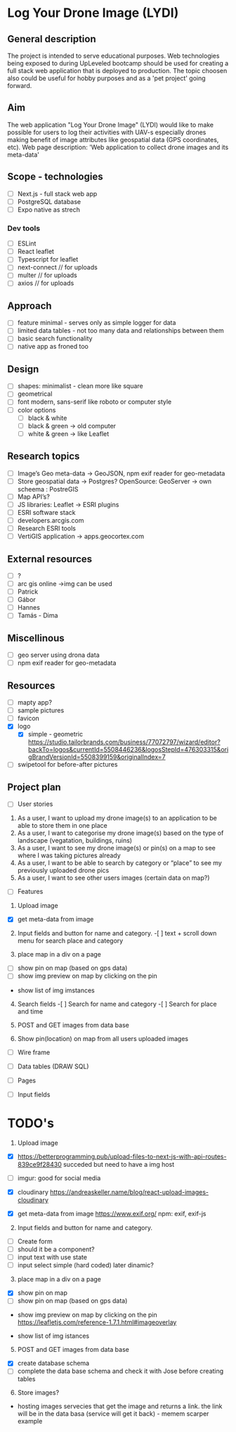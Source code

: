 # Log Your Drone Image (LYDI)

## General description

The project is intended to serve educational purposes. Web technologies being exposed to during UpLeveled bootcamp should be used for creating a full stack web application that is deployed to production. The topic choosen also could be useful for hobby purposes and as a 'pet project' going forward.

## Aim

The web application "Log Your Drone Image" (LYDI) would like to make possible for users to log their activities with UAV-s especially drones making benefit of image attributes like geospatial data (GPS coordinates, etc).
Web page description: 'Web application to collect drone images and its meta-data'

## Scope - technologies

- [ ] Next.js - full stack web app
- [ ] PostgreSQL database
- [ ] Expo native as strech

### Dev tools

- [ ] ESLint
- [ ] React leaflet
- [ ] Typescript for leaflet
- [ ] next-connect // for uploads
- [ ] multer // for uploads
- [ ] axios // for uploads

## Approach

- [ ] feature minimal - serves only as simple logger for data
- [ ] limited data tables - not too many data and relationships between them
- [ ] basic search functionality
- [ ] native app as froned too

## Design

- [ ] shapes: minimalist - clean more like square
- [ ] geometrical
- [ ] font modern, sans-serif like roboto or computer style
- [ ] color options
  - [ ] black & white
  - [ ] black & green -> old computer
  - [ ] white & green -> like Leaflet

## Research topics

- [ ] Image’s Geo meta-data -> GeoJSON, npm exif reader for geo-metadata
- [ ] Store geospatial data -> Postgres? OpenSource: GeoServer -> own scheema : PostreGIS
- [ ] Map API’s?
- [ ] JS libraries: Leaflet -> ESRI plugins
- [ ] ESRI software stack
- [ ] developers.arcgis.com
- [ ] Research ESRI tools
- [ ] VertiGIS application -> apps.geocortex.com

## External resources

- [ ] ?
- [ ] arc gis online ->img can be used
- [ ] Patrick
- [ ] Gábor
- [ ] Hannes
- [ ] Tamás - Dima

## Miscellinous

- [ ] geo server using drona data
- [ ] npm exif reader for geo-metadata

## Resources

- [ ] mapty app?
- [ ] sample pictures
- [ ] favicon
- [x] logo
  - [x] simple - geometric https://studio.tailorbrands.com/business/77072797/wizard/editor?backTo=logos&currentId=5508446236&logosStepId=476303315&origBrandVersionId=5508399159&originalIndex=7
- [ ] swipetool for before-after pictures

## Project plan

- [ ] User stories

1. As a user, I want to upload my drone image(s) to an application to be able to store them in one place
2. As a user, I want to categorise my drone image(s) based on the type of landscape (vegatation, buildings, ruins)
3. As a user, I want to see my drone image(s) or pin(s) on a map to see where I was taking pictures already
4. As a user, I want to be able to search by category or “place” to see my previously uploaded drone pics
5. As a user, I want to see other users images (certain data on map?)

- [ ] Features

1. Upload image

- [x] get meta-data from image

2. Input fields and button for name and category. -[ ] text + scroll down menu for search place and category

3. place map in a div on a page

- [ ] show pin on map (based on gps data)
- [ ] show img preview on map by clicking on the pin
- show list of img imstances

4. Search fields -[ ] Search for name and category -[ ] Search for place and time

5. POST and GET images from data base

6. Show pin(location) on map from all users uploaded images

- [ ] Wire frame

- [ ] Data tables (DRAW SQL)
- [ ] Pages
- [ ] Input fields

# TODO's

1. Upload image

- [x] https://betterprogramming.pub/upload-files-to-next-js-with-api-routes-839ce9f28430
      succeded but need to have a img host
- [ ] imgur: good for social media
- [x] cloudinary https://andreaskeller.name/blog/react-upload-images-cloudinary

- [x] get meta-data from image
      https://www.exif.org/
      npm: exif, exif-js

2. Input fields and button for name and category.

- [ ] Create form
- [ ] should it be a component?
- [ ] input text with use state
- [ ] input select simple (hard coded) later dinamic?

3. place map in a div on a page

- [x] show pin on map
- [ ] show pin on map (based on gps data)

- show img preview on map by clicking on the pin
  https://leafletjs.com/reference-1.7.1.html#imageoverlay

- show list of img istances

5. POST and GET images from data base

- [x] create database schema
- [ ] complete the data base schema and check it with Jose before creating tables

6. Store images?

- hosting images servecies that get the image and returns a link. the link will be in the data basa (service will get it back) - memem scarper example
